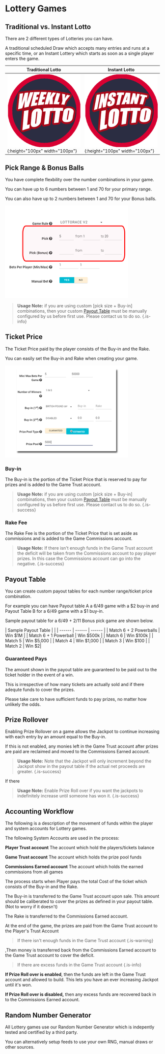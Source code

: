 <!-- TITLE: Lottery -->
<!-- SUBTITLE: A quick summary of Lottery -->

# Lottery Games




## Traditional vs. Instant Lotto

There are 2 different types of Lotteries you can have.

A traditional scheduled Draw which accepts many entries and runs at a specific time,  or an Instant Lottery which starts as soon as a single player enters the game.


| Traditional Lotto  |   Instant Lotto | 
| ------ | ------ | 
| ![Weekly Lotto](/uploads/weekly-lotto.png "Weekly Lotto"){:height="100px" width="100px"} | ![Instant Lotto](/uploads/instant-lotto.png "Instant Lotto"){:height="100px" width="100px"} |



## Pick Range & Bonus Balls

You have complete flexbility over the number combinations in your game.

You can have up to 6 numbers between 1 and 70 for your primary range.

You can also have up to 2 numbers between 1 and 70 for your Bonus balls.


![Pick Size](/uploads/pick-size.png "Pick Size")


> **Usage Note:** if you are using custom [pick size + Buy-in]  combinations, then your custom [Payout Table](/administration/games/lottery#payout-table) must be manually configured by us before first use. Please contact us to do so.
> {.is-info}

## Ticket Price

The Ticket Price paid by the player consists of the Buy-in and the Rake.

You can easily set the Buy-in and Rake when creating your game.

![Change Buy In](/uploads/change-buy-in.png "Change Buy In")


### Buy-in

The Buy-in is the portion of the Ticket Price that is reserved to pay for prizes and is added to the Game Trust account.


> **Usage Note:** if you are using custom [pick size + Buy-in]  combinations, then your custom  [Payout Table](/administration/games/lottery#payout-table) must be manually configured by us before first use. Please contact us to do so.
{.is-success}


### Rake Fee

The Rake Fee is the portion of the Ticket Price that is set aside as commissions and is added to the Game Commissions account.

> **Usage Note:** If there isn't enough funds in the Game Trust account the deficit will be taken from the Commissions account to pay player prizes. In this case the Commissions account can go into the negative.
{.is-success}

## Payout Table

You can create custom payout tables for each number range/ticket price combination.

For example you can have Payout table A a 6/49 game with a $2 buy-in and Payout Table B for a 6/49 game with a $1 buy-in.

Sample payout table for a 6/49 + 2/11 Bonus pick game are shown below.

| Sample Payout Table | | 
| ------ | ------ | ------ | 
| Match 6 + 2 Powerballs | Win $1M |
| Match 6 + 1 Powerball | Win $500k |
| Match 6 | Win $100k |
| Match 5 | Win $5,000 |
| Match 4 | Win $1,000 |
| Match 3 | Win $100 |
| Match 2 | Win $2|


### Guaranteed Pays

The amount shown in the payout table are guaranteed to be paid out to the ticket holder in the event of a win. 

This is irrespective of how many tickets are actually sold and if there adequte funds to cover the prizes.

Please take care to have sufficient funds to pay prizes, no matter how unlikely the odds.


## Prize Rollover

Enabling Prize Rollover on a game allows the Jackpot  to continue increasing with each entry by an amount equal to the Buy-in.

If this is not enabled, any monies left in the Game Trust account after prizes are paid are reclaimed and moved to the Commissions Earned account.


> **Usage Note:** Note that the Jackpot will only increment beyond the Jackpot show in the payout table if the actual net proceeds are greater.
{.is-success}

If there 

> **Usage Note:** Enable Prize Roll over if you want the jackpots to indefinitely increase until someone has won it.
{.is-success}


## Accounting Workflow

The following is a description of the movement of funds within the player and system accounts for Lottery games.

The following System Accounts are used in the process:

**Player Trust account**
The account which hold the players/tickets balance

**Game Trust account**
The account which holds the prize pool funds

**Commissions Earned account**
The account which holds the earned commissions from all games



The process starts when Player pays the total Cost of the ticket which consists of the Buy-in and the Rake.

The Buy-in  is transferred to the Game Trust account upon sale. This amount should be caliberated to cover the prizes as defined in your payout table. (Not to worry if it doesn't)

The Rake is transferred to the Commissions Earned account.

At the end of the game, the prizes are paid from the Game Trust account to the Player's Trust Account

>  If there isn't enough funds in the Game Trust account 
{.is-warning}

,Then money is transferred back from the Commissions Earned account to the Game Trust account to cover the deficit.

> If there are excess funds in the Game Trust account
{.is-info}

**If Prize Roll over is enabled**, then the funds are left in the Game Trust account and allowed to build.
This lets you have an ever increasing Jackpot until it's won.

**If Prize Roll over is disabled,** then any excess funds are recovered back in to the Commissions Earned account.


## Random Number Generator

All Lottery games use our Random Number Generator which is indepently tested and certified by a third party.

You can alternatively setup feeds to use your own RNG, manual draws or other sources.








